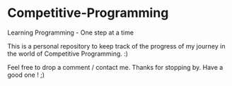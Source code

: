 # Competitive-Programming
Learning Programming - One step at a time

This is a personal repository to keep track of the progress of my journey in the world of Competitive Programming. :)

Feel free to drop a comment / contact me.
Thanks for stopping by.
Have a good one ! ;)
